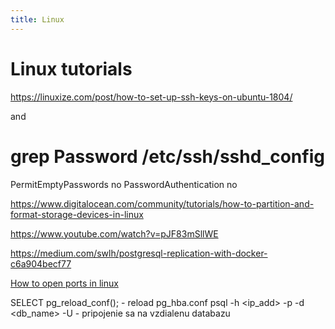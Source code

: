 ```yaml
---
title: Linux
---
```


# Linux tutorials

https://linuxize.com/post/how-to-set-up-ssh-keys-on-ubuntu-1804/

and 
# grep Password /etc/ssh/sshd_config 
PermitEmptyPasswords no
PasswordAuthentication no


https://www.digitalocean.com/community/tutorials/how-to-partition-and-format-storage-devices-in-linux



https://www.youtube.com/watch?v=pJF83mSllWE


https://medium.com/swlh/postgresql-replication-with-docker-c6a904becf77


[How to open ports in linux](https://creodias.eu/-/how-to-open-ports-in-linux- "https://creodias.eu/-/how-to-open-ports-in-linux-")

SELECT pg_reload_conf(); - reload pg_hba.conf
psql -h <ip_add> -p <port> -d <db_name> -U <user> - pripojenie sa na vzdialenu databazu
